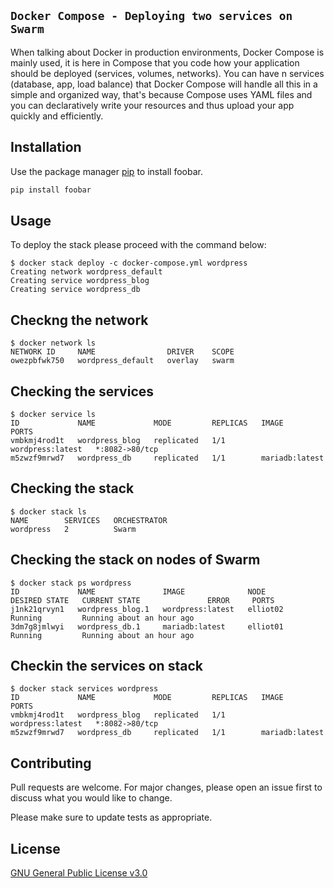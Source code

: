 ## `Docker Compose - Deploying two services on Swarm`

When talking about Docker in production environments, Docker Compose is mainly used, it is here in Compose that you code how your application should be deployed (services, volumes, networks). You can have n services (database, app, load balance) that Docker Compose will handle all this in a simple and organized way, that's because Compose uses YAML files and you can declaratively write your resources and thus upload your app quickly and efficiently.

## Installation

Use the package manager [pip](https://pip.pypa.io/en/stable/) to install foobar.

```bash
pip install foobar
```

## Usage

To deploy the stack please proceed with the command below:

```shell
$ docker stack deploy -c docker-compose.yml wordpress
Creating network wordpress_default
Creating service wordpress_blog
Creating service wordpress_db
```

## Checkng the network

```shell
$ docker network ls
NETWORK ID     NAME                DRIVER    SCOPE
owezpbfwk750   wordpress_default   overlay   swarm
```

## Checking the services

```
$ docker service ls
ID             NAME             MODE         REPLICAS   IMAGE              PORTS
vmbkmj4rod1t   wordpress_blog   replicated   1/1        wordpress:latest   *:8082->80/tcp
m5zwzf9mrwd7   wordpress_db     replicated   1/1        mariadb:latest
```

## Checking the stack

```
$ docker stack ls
NAME        SERVICES   ORCHESTRATOR
wordpress   2          Swarm
```

## Checking the stack on nodes of Swarm

```
$ docker stack ps wordpress
ID             NAME               IMAGE              NODE       DESIRED STATE   CURRENT STATE               ERROR     PORTS
j1nk21qrvyn1   wordpress_blog.1   wordpress:latest   elliot02   Running         Running about an hour ago
3dm7g8jmlwyi   wordpress_db.1     mariadb:latest     elliot01   Running         Running about an hour ago
```

## Checkin the services on stack

```
$ docker stack services wordpress
ID             NAME             MODE         REPLICAS   IMAGE              PORTS
vmbkmj4rod1t   wordpress_blog   replicated   1/1        wordpress:latest   *:8082->80/tcp
m5zwzf9mrwd7   wordpress_db     replicated   1/1        mariadb:latest
```

## Contributing
Pull requests are welcome. For major changes, please open an issue first to discuss what you would like to change.

Please make sure to update tests as appropriate.

## License
[GNU General Public License v3.0](https://github.com/Docker-Tutorialz/wordpress-docker-stack/blob/main/LICENSE)
